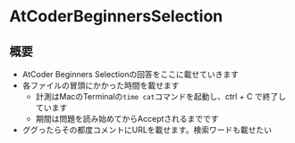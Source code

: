# AtCoderBeginnersSelection

## 概要
- AtCoder Beginners Selectionの回答をここに載せていきます
- 各ファイルの冒頭にかかった時間を載せます
  - 計測はMacのTerminalの`time cat`コマンドを起動し、ctrl + C で終了しています
  - 期間は問題を読み始めてからAcceptされるまでです
- ググったらその都度コメントにURLを載せます。検索ワードも載せたい
